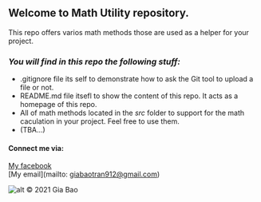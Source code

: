 ## Welcome to Math Utility repository.

This repo offers varios math methods those are used as a helper for your project.

### *_You will find in this repo the following stuff:_*

- .gitignore file its self to demonstrate how to ask the Git tool to upload a file or not.
- README.md file itsefl to show the content of this repo. It acts as a homepage of this repo.
- All of math methods located in the _src_ folder to support for the math caculation in your project. Feel free to use them.
- (TBA...)

#### Connect me via:

[My facebook](https://www.facebook.com/tran.giabao.3367174/)  
[My email](mailto: giabaotran912@gmail.com)


![alt](https://www.designbold.com/academy/wp-content/uploads/2018/09/10-trang-web-c%C3%B3-ngu%E1%BB%93n-h%C3%ACnh-%E1%BA%A3nh-mi%E1%BB%85n-ph%C3%AD-ch%E1%BA%A5t-l%C6%B0%E1%BB%A3ng-3.jpeg)
© 2021 Gia Bao
